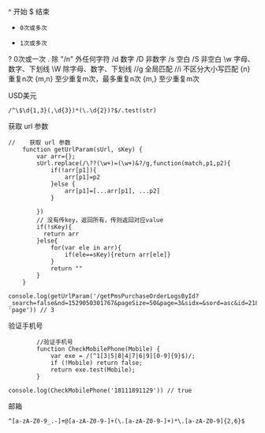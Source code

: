 
^	  开始
$	  结束
*	  0次或多次
+	  1次或多次
?	  0次或一次
.	  除 "/n" 外任何字符
/d	数字
/D	非数字
/s	空白
/S	非空白
\w	字母、数字、下划线
\W	除字母、数字、下划线
//g	全局匹配
//i	不区分大小写匹配
{n}	重复n次
{m,n}	至少重复m次，最多重复n次
{m,}	至少重复m次

USD美元
```
/^\$\d{1,3}(,\d{3})*(\.\d{2})?$/.test(str)
```
获取 url 参数
```
//    获取 url 参数
    function getUrlParam(sUrl, sKey) {
        var arr={};
        sUrl.replace(/\??(\w+)=(\w+)&?/g,function(match,p1,p2){
            if(!arr[p1]){
                arr[p1]=p2
            }else {
                arr[p1]=[...arr[p1], ...p2]
            }

        })
        // 没有传key，返回所有，传则返回对应value
        if(!sKey){
          return arr
        }else{
            for(var ele in arr){
                if(ele==sKey){return arr[ele]}
            }
            return ""
        }
    }

console.log(getUrlParam('/getPmsPurchaseOrderLogsById?_search=false&nd=1529050301767&pageSize=50&page=3&sidx=&sord=asc&id=218947', 'page')) // 3
```
验证手机号
```
        //验证手机号
        function CheckMobilePhone(Mobile) {
            var exe = /(^1[3|5|8|4|7|6|9][0-9]{9}$)/;
            if (!Mobile) return false;
            return exe.test(Mobile);
        }

console.log(CheckMobilePhone('18111891129')) // true
```
邮箱
```
^[a-zA-Z0-9_.-]+@[a-zA-Z0-9-]+(\.[a-zA-Z0-9-]+)*\.[a-zA-Z0-9]{2,6}$
```
